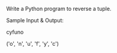 Write a Python program to reverse a tuple.

Sample Input & Output:

cyfuno

('o', 'n', 'u', 'f', 'y', 'c')
